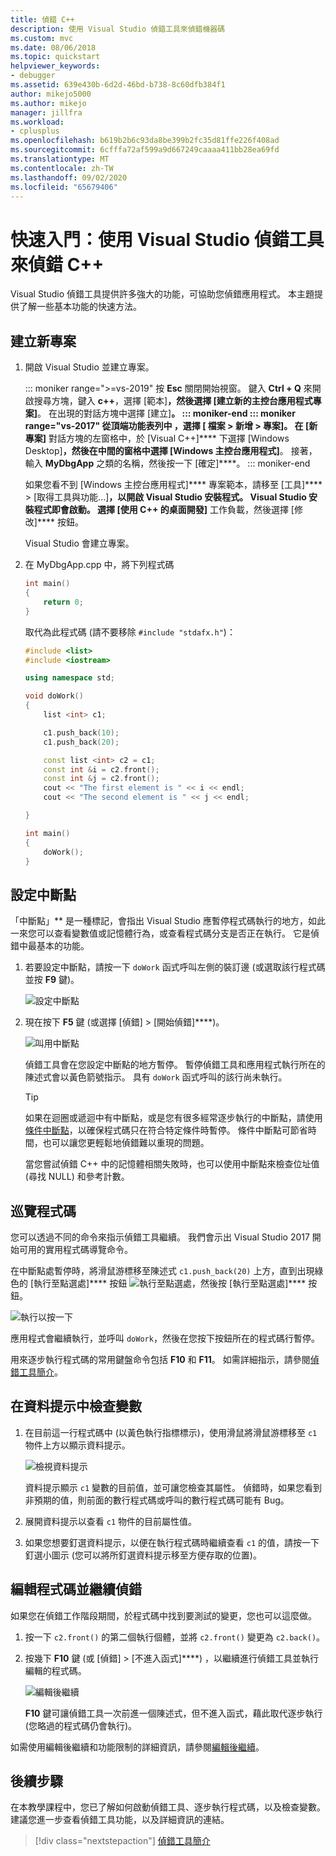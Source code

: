 ```yaml
---
title: 偵錯 C++
description: 使用 Visual Studio 偵錯工具來偵錯機器碼
ms.custom: mvc
ms.date: 08/06/2018
ms.topic: quickstart
helpviewer_keywords:
- debugger
ms.assetid: 639e430b-6d2d-46bd-b738-8c60dfb384f1
author: mikejo5000
ms.author: mikejo
manager: jillfra
ms.workload:
- cplusplus
ms.openlocfilehash: b619b2b6c93da8be399b2fc35d81ffe226f408ad
ms.sourcegitcommit: 6cfffa72af599a9d667249caaaa411bb28ea69fd
ms.translationtype: MT
ms.contentlocale: zh-TW
ms.lasthandoff: 09/02/2020
ms.locfileid: "65679406"
---
```

# <a name="quickstart-debug-with-c-using-the-visual-studio-debugger"></a>快速入門：使用 Visual Studio 偵錯工具來偵錯 C++

Visual Studio 偵錯工具提供許多強大的功能，可協助您偵錯應用程式。 本主題提供了解一些基本功能的快速方法。

## <a name="create-a-new-project"></a>建立新專案

1. 開啟 Visual Studio 並建立專案。

    ::: moniker range=">=vs-2019"
    按 **Esc** 關閉開始視窗。 鍵入 **Ctrl + Q** 來開啟搜尋方塊，鍵入 **c++**，選擇 [範本]****，然後選擇 [建立新的主控台應用程式專案]****。 在出現的對話方塊中選擇 [建立]****。
    ::: moniker-end
    ::: moniker range="vs-2017"
    從頂端功能表列中 **，選擇 [** 檔案  >  **新增**  >  **專案**]。 在 [新專案]**** 對話方塊的左窗格中，於 [Visual C++]**** 下選擇 [Windows Desktop]****，然後在中間的窗格中選擇 [Windows 主控台應用程式]****。 接著，輸入 **MyDbgApp** 之類的名稱，然後按一下 [確定]****。
    ::: moniker-end

    如果您看不到 [Windows 主控台應用程式]**** 專案範本，請移至 [工具]**** > [取得工具與功能...]****，以開啟 Visual Studio 安裝程式。 Visual Studio 安裝程式即會啟動。 選擇 [使用 C++ 的桌面開發]**** 工作負載，然後選擇 [修改]**** 按鈕。

    Visual Studio 會建立專案。

1. 在 MyDbgApp.cpp 中，將下列程式碼

    ```c++
    int main()
    {
        return 0;
    }
    ```

    取代為此程式碼 (請不要移除 `#include "stdafx.h"`)：

    ```c++
    #include <list>
    #include <iostream>

    using namespace std;

    void doWork()
    {
        list <int> c1;

        c1.push_back(10);
        c1.push_back(20);

        const list <int> c2 = c1;
        const int &i = c2.front();
        const int &j = c2.front();
        cout << "The first element is " << i << endl;
        cout << "The second element is " << j << endl;

    }

    int main()
    {
        doWork();
    }
    ```

## <a name="set-a-breakpoint"></a>設定中斷點

「中斷點」** 是一種標記，會指出 Visual Studio 應暫停程式碼執行的地方，如此一來您可以查看變數值或記憶體行為，或查看程式碼分支是否正在執行。 它是偵錯中最基本的功能。

1. 若要設定中斷點，請按一下 `doWork` 函式呼叫左側的裝訂邊 (或選取該行程式碼並按 **F9** 鍵)。

    ![設定中斷點](../debugger/media/dbg-qs-set-breakpoint.png "設定中斷點")

2. 現在按下 **F5** 鍵 (或選擇 [偵錯] > [開始偵錯]****)。

    ![叫用中斷點](../debugger/media/dbg-qs-hit-breakpoint.png "叫用中斷點")

    偵錯工具會在您設定中斷點的地方暫停。 暫停偵錯工具和應用程式執行所在的陳述式會以黃色箭號指示。 具有 `doWork` 函式呼叫的該行尚未執行。

    > [!TIP]
    > 如果在迴圈或遞迴中有中斷點，或是您有很多經常逐步執行的中斷點，請使用[條件中斷點](../debugger/using-breakpoints.md#BKMK_Specify_a_breakpoint_condition_using_a_code_expression)，以確保程式碼只在符合特定條件時暫停。 條件中斷點可節省時間，也可以讓您更輕鬆地偵錯難以重現的問題。

    當您嘗試偵錯 C++ 中的記憶體相關失敗時，也可以使用中斷點來檢查位址值 (尋找 NULL) 和參考計數。

## <a name="navigate-code"></a>巡覽程式碼

您可以透過不同的命令來指示偵錯工具繼續。 我們會示出 Visual Studio 2017 開始可用的實用程式碼導覽命令。

在中斷點處暫停時，將滑鼠游標移至陳述式 `c1.push_back(20)` 上方，直到出現綠色的 [執行至點選處]**** 按鈕 ![執行至點選處](../debugger/media/dbg-tour-run-to-click.png ">runtoclick")，然後按 [執行至點選處]**** 按鈕。

![執行以按一下](../debugger/media/dbg-qs-run-to-click.png "執行至點選處")

應用程式會繼續執行，並呼叫 `doWork`，然後在您按下按鈕所在的程式碼行暫停。

用來逐步執行程式碼的常用鍵盤命令包括 **F10** 和 **F11**。 如需詳細指示，請參閱[偵錯工具簡介](../debugger/debugger-feature-tour.md)。

## <a name="inspect-variables-in-a-datatip"></a>在資料提示中檢查變數

1. 在目前這一行程式碼中 (以黃色執行指標標示)，使用滑鼠將滑鼠游標移至 `c1` 物件上方以顯示資料提示。

    ![檢視資料提示](../debugger/media/dbg-qs-data-tip.png "檢視資料提示")

    資料提示顯示 `c1` 變數的目前值，並可讓您檢查其屬性。 偵錯時，如果您看到非預期的值，則前面的數行程式碼或呼叫的數行程式碼可能有 Bug。

2. 展開資料提示以查看 `c1` 物件的目前屬性值。

3. 如果您想要釘選資料提示，以便在執行程式碼時繼續查看 `c1` 的值，請按一下釘選小圖示 (您可以將所釘選資料提示移至方便存取的位置)。

## <a name="edit-code-and-continue-debugging"></a>編輯程式碼並繼續偵錯

如果您在偵錯工作階段期間，於程式碼中找到要測試的變更，您也可以這麼做。

1. 按一下 `c2.front()` 的第二個執行個體，並將 `c2.front()` 變更為 `c2.back()`。

2. 按幾下 **F10** 鍵 (或 [偵錯] > [不進入函式]****) ，以繼續進行偵錯工具並執行編輯的程式碼。

    ![編輯後繼續](../debugger/media/dbg-qs-edit-and-continue.gif "編輯後繼續")

    **F10** 鍵可讓偵錯工具一次前進一個陳述式，但不進入函式，藉此取代逐步執行 (您略過的程式碼仍會執行)。

如需使用編輯後繼續和功能限制的詳細資訊，請參閱[編輯後繼續](../debugger/edit-and-continue.md)。

## <a name="next-steps"></a>後續步驟

在本教學課程中，您已了解如何啟動偵錯工具、逐步執行程式碼，以及檢查變數。 建議您進一步查看偵錯工具功能，以及詳細資訊的連結。

> [!div class="nextstepaction"]
> [偵錯工具簡介](../debugger/debugger-feature-tour.md)
